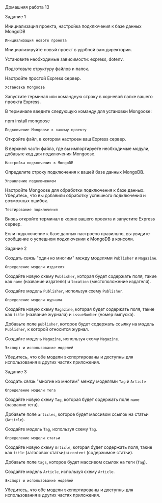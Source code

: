 Домашняя работа 13

Задание 1

Инициализация проекта, настройка подключения к базе данных MongoDB

    Инициализация нового проекта

Инициализируйте новый проект в удобной вам директории.

Установите необходимые зависимости: express, dotenv.

Подготовьте структуру файлов и папок.

Настройте простой Express сервер.

    Установка Mongoose

Запустите терминал или командную строку в корневой папке вашего проекта Express.

В терминале введите следующую команду для установки Mongoose:

npm install mongoose

    Подключение Mongoose к вашему проекту

Откройте файл, в котором настроен ваш Express сервер.

В верхней части файла, где вы импортируете необходимые модули, добавьте код для подключения Mongoose.

    Настройка подключения к MongoDB

Определите строку подключения к вашей базе данных MongoDB.

    Управление подключением

Настройте Mongoose для обработки подключения к базе данных. Убедитесь, что вы добавили обработку успешного подключения и возможных ошибок.

    Тестирование подключения

Вновь откройте терминал в корне вашего проекта и запустите Express сервер.

Если подключение к базе данных настроено правильно, вы увидите сообщение о успешном подключении к MongoDB в консоли.

Задание 2

Создать связь "один ко многим" между моделями `Publisher` и `Magazine`.

    Определение модели издателя

Создайте новую схему `Publisher`, которая будет содержать поля, такие как `name` (название издателя) и `location` (местоположение издателя).

Создайте модель `Publisher`, используя схему `Publisher`.

    Определение модели журнала

Создайте новую схему `Magazine`, которая будет содержать поля, такие как `title` (название журнала) и `issueNumber` (номер выпуска).

Добавьте поле `publisher`, которое будет содержать ссылку на модель `Publisher`, к которой относится журнал.

Создайте модель `Magazine`, используя схему `Magazine`.

    Экспорт и использование моделей

Убедитесь, что обе модели экспортированы и доступны для использования в других частях приложения.

Задание 3

Создать связь "многие ко многим" между моделями `Tag` и `Article`

    Определение модели тега

Создайте новую схему `Tag`, которая будет содержать поле `name` (название тега).

Добавьте поле `articles`, которое будет массивом ссылок на статьи (`Article`).

Создайте модель `Tag`, используя схему `Tag`.

    Определение модели статьи

Создайте новую схему `Article`, которая будет содержать поля, такие как `title` (заголовок статьи) и `content` (содержимое статьи).

Добавьте поле `tags`, которое будет массивом ссылок на теги (`Tag`).

Создайте модель `Article`, используя схему `Article`.

    Экспорт и использование моделей

Убедитесь, что обе модели экспортированы и доступны для использования в других частях приложения.
